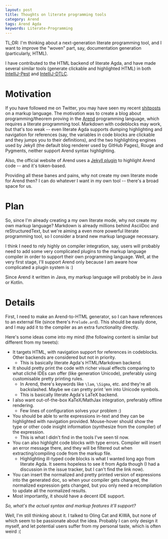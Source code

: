 ```yaml
---
layout: post
title: Thoughts on literate programming tools
category: Arend
tags: Arend Agda
keywords: Literate-Programming
---
```


TL;DR:
I'm thinking about a next-generation literate programming tool,
and I want to improve the "woven" part, say, documentation generation
(particularly, HTML).

 [IntelliJ-Pest]: https://github.com/pest-parser/intellij-pest/blob/master/src/rs/pest/livePreview/html.kt
 [IntelliJ-DTLC]: https://github.com/owo-lang/intellij-dtlc/blob/master/src/org/ice1000/tt/action/html-export.kt
 [tweet]: https://twitter.com/ice1000ard/status/1236003248731033602
 [Arend]: https://arend-lang.github.io

I have contributed to the HTML backend of literate Agda,
and have made several similar tools (generate clickable and highlighted HTML)
in both [IntelliJ-Pest] and [IntelliJ-DTLC].

# Motivation

If you have followed me on Twitter, you may have seen my recent [shitposts][tweet]
on a markup language.
The motivation was to create a blog about programming/theorem proving in the [Arend]
programming language, which requires a literate programming tool.
Markdown with codeblocks may work, but that's too weak -- even literate Agda
supports dumping highlighting and navigation for references (say, the variables in
code blocks are clickable and they jumps you to their definitions),
and the two highlighting engines used by Jekyll (the default blog renderer used by
GitHub Pages), Rouge and Pygments, neither support Arend syntax highlighting.

Also, the official website of Arend uses a [Jekyll plugin](https://github.com/arend-lang/site/blob/master/src/_plugins/arend-highlighter.rb) to highlight Arend
code -- and it's token-based.

Providing all these banes and pains, why not create my own literate mode for Arend
then? I can do whatever I want in my own tool -- there's a broad space for us.

# Plan

So, since I'm already creating a my own literate mode, why not create my own
markup language? Markdown is already millions behind AsciiDoc and reStructuredText,
but we're aiming a even more powerful literate programming tool, so I consider a
brand new markup language necessary.

I think I need to rely highly on compiler integration, say,
users will probably need to add some very complicated plugins to the markup
language compiler in order to support their own programming language.
Well, at the very first stage, I'll support Arend only because I am aware how
complicated a plugin system is :)

Since Arend it written in Java, my markup language will probably be in Java or
Kotlin.

# Details

First, I need to make an Arend-to-HTML generator, so I can have references
to an external file (since there's `Prelude.ard`).
This should be easily done, and I may add it to the compiler as an extra
functionality directly.

Here's some ideas come into my mind
(the following content is similar but different from my tweets):

+ It targets HTML, with navigation support for references in codeblocks.
  Other backends are considered but not in priority.
  + This is basically literate Agda's HTML/Markdown backend.
+ It should pretty print the code with richer visual effects comparing to what
  cliché IDEs can offer (like generation Unicode), preferably using customisable
  pretty printing rules.
  + In Arend, there's keywords like `\lam`, `\Sigma`, etc. and they're all
    backslashed. Maybe we can pretty print 'em into Unicode symbols.
  + This is basically literate Agda's LaTeX backend.
+ I also want out-of-the-box KaTeX/MathJax integration, preferably
  offline rendering.
  + Few lines of configuration solves your problem :)
+ You should be able to write expressions in-text and they can be highlighted
  with navigation provided. Mouse-hover should show the type or other code insight
  information (synthesize from the compiler) of the expression.
  + This is what I didn't find in the tools I've seen til now.
+ You can also highlight code blocks with type errors. Compiler will insert an
  error message there, and they will be filtered out when extracting/compiling
  code from the markup file.
  + Highlighting ill-typed code blocks is what I wanted long ago from literate Agda.
    It seems hopeless to see it from Agda though (I had a discussion in the issue
    tracker, but I can't find the link now).
+ You can insert the normalized and pretty printed version of expressions into the
  generated doc, so when your compiler gets changed, the normalized expression gets
  changed, but you only need a recompilation to update all the normalized results.
+ Most importantly, it should have a decent IDE support.

*So, what's the actual syntax and markup features it'll support?*

Well, I'm still thinking about it. I talked to Oling Cat and KiWA,
but none of which seem to be passionate about the idea.
Probably I can only design it myself, and let potential users suffer from my
personal taste, which is often weird :(

